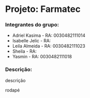 <h1>Projeto: Farmatec </h1>

<h3>Integrantes do grupo: </h3>

<ul>
  <li>Adriel Kasima - RA: 0030482111014 </li>
  <li>Isabelle Jelic - RA:</li>
  <li>Leila Almeida - RA: 0030482111023</li>
  <li>Sheila - RA:</li>
  <li>Yasmin - RA: 0030482111018</li>
</ul>

<h3>Descrição: </h3>
<p>descrição</p>

<footer>rodapé<footer/>

